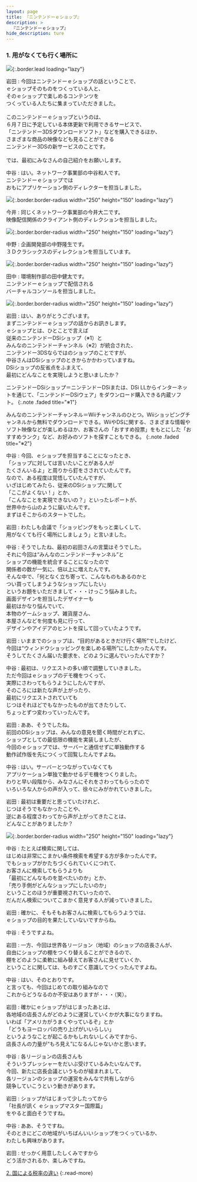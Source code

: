 ```yaml
---
layout: page
title: 『ニンテンドーｅショップ』
description: >
  『ニンテンドーｅショップ』
hide_description: ture
---
```


### 1. 用がなくても行く場所に

![](/interviews/jp/3ds/eshop/vol1/img/mainvisual1.jpg){:.border.lead loading="lazy"}

岩田
: 今回はニンテンドーｅショップの話ということで、<br>ｅショップそのものをつくっている人と、<br>そのｅショップで楽しめるコンテンツを<br>つくっている人たちに集まっていただきました。<br>&nbsp;<br>このニンテンドーｅショップというのは、<br>６月７日に予定している本体更新で利用できるサービスで、<br>「ニンテンドー3DSダウンロードソフト」などを購入できるほか、<br>さまざまな商品の映像なども見ることができる<br>ニンテンドー3DSの新サービスのことです。<br>&nbsp;<br>では、最初にみなさんの自己紹介をお願いします。

中谷
: はい。ネットワーク事業部の中谷和人です。<br>ニンテンドーｅショップでは<br>おもにアプリケーション側のディレクターを担当しました。

![](/interviews/jp/3ds/eshop/vol1/img/photo1.jpg){:.border.border-radius width="250" height="150"  loading="lazy"}

今井
: 同じくネットワーク事業部の今井大二です。<br>映像配信関係のクライアント側のディレクションを担当しました。

![](/interviews/jp/3ds/eshop/vol1/img/photo2.jpg){:.border.border-radius width="250" height="150"  loading="lazy"}

中野
: 企画開発部の中野隆生です。<br>３Ｄクラシックスのディレクションを担当しています。

![](/interviews/jp/3ds/eshop/vol1/img/photo3.jpg){:.border.border-radius width="250" height="150"  loading="lazy"}

田中
: 環境制作部の田中健太です。<br>ニンテンドーｅショップで配信される<br>バーチャルコンソールを担当しました。

![](/interviews/jp/3ds/eshop/vol1/img/photo4.jpg){:.border.border-radius width="250" height="150"  loading="lazy"}

岩田
: はい、ありがとうございます。<br>まずニンテンドーｅショップの話からお訊きします。<br>ｅショップとは、ひとことで言えば<br>従来のニンテンドーDSiショップ（※1）と<br>みんなのニンテンドーチャンネル（※2）が統合された、<br>ニンテンドー3DSならではのショップのことですが、<br>中谷さんはDSiショップのときからかかわっていますね。<br>DSiショップの反省点をふまえて、<br>最初にどんなことを実現しようと思いましたか？ 

ニンテンドーDSiショップ＝ニンテンドーDSiまたは、DSi LLからインターネットを通じて、「ニンテンドーDSiウェア」をダウンロード購入できる内蔵ソフト。
{:.note .faded title="※1"}

みんなのニンテンドーチャンネル＝Wiiチャンネルのひとつ。Wiiショッピングチャンネルから無料でダウンロードできる。WiiやDSに関する、さまざまな情報やソフト映像などが楽しめるほか、お客さんの「おすすめ投票」をもとにした「おすすめランク」など、お好みのソフトを探すこともできる。
{:.note .faded title="※2"}

中谷
: 今回、ｅショップを担当することになったとき、<br>「ショップに対しては言いたいことがある人が<br>たくさんいるよ」と周りから釘をさされていたんです。<br>なので、ある程度は覚悟していたんですが、<br>いざはじめてみたら、従来のDSiショップに関して<br>「ここがよくない！」とか、<br>「こんなことを実現できないの？」といったレポートが、<br>世界中から山のように届いたんです。<br>まずはそこからのスタートでした。

岩田
: わたしも会議で「ショッピングをもっと楽しくして、<br>用がなくても行く場所にしましょう」と言いました。

中谷
: そうでしたね、最初の岩田さんの言葉はそうでした。<br>それに今回は“みんなのニンテンドーチャンネル”と<br>ショップの機能を統合することになったので<br>関係者の数が一気に、倍以上に増えたんです。<br>そんな中で、「何となく立ち寄って、こんなものもあるのかと<br>つい買ってしまうようなショップにしたい」<br>というお題をいただきまして・・・けっこう悩みました。<br>画面デザインを担当したデザイナーも<br>最初はかなり悩んでいて、<br>本物のゲームショップ、雑貨屋さん、<br>本屋さんなどを何度も見に行って、<br>デザインやアイデアのヒントを探して回っていたようです。

岩田
: いままでのショップは、“目的があるときだけ行く場所”でしたけど、<br>今回は“ウィンドウショッピングを楽しめる場所”にしたかったんです。<br>そうしてたくさん届いた要求を、どのように選んでいったんですか？ 

中谷
: 最初は、リクエストの多い順で調整していきました。<br>ただ今回はｅショップのデモ機をつくって、<br>実際にさわってもらうようにしたんですが、<br>そのころには新たな声が上がったり、<br>最初にリクエストされていても<br>じつはそれほどでもなかったものが出てきたりして、<br>ちょっとずつ変わっていったんです。

岩田
: ああ、そうでしたね。<br>前回のDSiショップは、みんなの意見を聞く時間がとれずに、<br>ショップとしての最低限の機能を実装しましたが、<br>今回のｅショップでは、サーバーと通信せずに単独動作する<br>動作試作版を先につくって回覧したんですよね。

中谷
: はい。サーバーとつながっていなくても<br>アプリケーション単独で動かせるデモ機をつくりました。<br>わりと早い段階から、みなさんにそれをさわってもらったので<br>いろいろな人からの声が入って、徐々にみがかれていきました。

岩田
: 最初は重要だと思っていたけれど、<br>じつはそうでもなかったことや、<br>逆にある程度さわってから声が上がってきたことは、<br>どんなことがありましたか？

![](/interviews/jp/3ds/eshop/vol1/img/photo5.jpg){:.border.border-radius width="250" height="150"  loading="lazy"}

中谷
: たとえば検索に関しては、<br>はじめは非常にこまかい条件検索を希望する方が多かったんです。<br>でもショップがかたちづくられていくにつれて、<br>お客さんに検索してもらうよりも<br>「最初にどんなものを並べたいのか」とか、<br>「売り手側がどんなショップにしたいのか」<br>ということのほうが重要視されていったので、<br>だんだん検索についてこまかく意見する人が減っていきました。

岩田
: 確かに、そもそもお客さんに検索してもらうようでは、<br>ｅショップの目的を果たしていないですからね。

中谷
: そうですよね。

岩田
: 一方、今回は世界各リージョン（地域）のショップの店長さんが、<br>自由にショップの棚をつくり替えることができるので、<br>棚をどのように柔軟に組み替えてお客さんに見せていくか、<br>ということに関しては、ものすごく意識してつくったんですよね。

中谷
: はい、そのとおりです。<br>と言っても、今回はじめての取り組みなので<br>これからどうなるのか不安はありますが・・・（笑）。

岩田
: 確かにｅショップがはじまったあとは、<br>各地域の店長さんがどのように運営していくかが大事になりますね。<br>いわば「アメリカがうまくやっているぞ」とか<br>「どうもヨーロッパの売り上げがいいらしい」<br>というようなことが起こるかもしれないしくみですから、<br>店長さんの力量が“もろ見え”になるんじゃないかと思います。

中谷
: 各リージョンの店長さんも<br>そういうプレッシャーをだいぶ受けているみたいなんです。<br>今回、新たに店長会議というものが組まれまして、<br>各リージョンのショップの運営をみんなで共有しながら<br>競争していこうという動きがあります。

岩田
: ショップがはじまって少したってから<br>「社長が訊く ｅショップマスター国際篇」<br>をやると面白そうですね。

中谷
: ああ、そうですね。<br>そのときにどこの地域がいちばんいいショップをつくっているか、<br>わたしも興味があります。

岩田
: せっかく用意したしくみですから<br>どう活かされるか、楽しみですね。



[2. 国による税率の違い](2.md)
{:.read-more}

